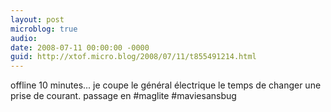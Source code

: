 ```yaml
---
layout: post
microblog: true
audio: 
date: 2008-07-11 00:00:00 -0000
guid: http://xtof.micro.blog/2008/07/11/t855491214.html
---
```

offline 10 minutes... je coupe le général électrique le temps de changer une prise de courant. passage en #maglite #maviesansbug
